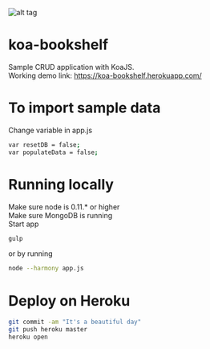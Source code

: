 ![alt tag](https://photos-4.dropbox.com/t/1/AAD3vhdLsWREe4XvaQLV0QRH1NKYDF9ZIfVm0VL4jLPB9w/12/14251402/png/1024x768/3/1415296800/0/2/BookLib.png/JQTVoYDZ9rjnBzSUmbOIR94AZVQtMyxS8izUxF1uyBA)

koa-bookshelf
=============

Sample CRUD application with KoaJS. 
<br/>
Working demo link: https://koa-bookshelf.herokuapp.com/

To import sample data
=============
Change variable in app.js
``` sh
var resetDB = false;
var populateData = false; 
```

Running locally
=============
Make sure node is 0.11.* or higher
<br/>
Make sure MongoDB is running
<br/>
Start app
``` sh
gulp
```
or by running 
``` sh
node --harmony app.js
```

Deploy on Heroku
=============
``` sh
git commit -am "It's a beautiful day"
git push heroku master
heroku open
```
